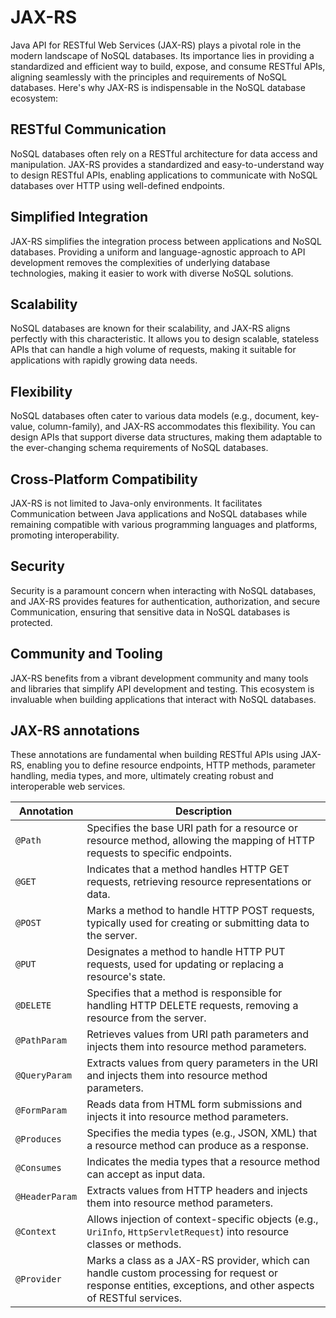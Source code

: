# JAX-RS


Java API for RESTful Web Services (JAX-RS) plays a pivotal role in the modern landscape of NoSQL databases. Its importance lies in providing a standardized and efficient way to build, expose, and consume RESTful APIs, aligning seamlessly with the principles and requirements of NoSQL databases. Here's why JAX-RS is indispensable in the NoSQL database ecosystem:

## RESTful Communication

NoSQL databases often rely on a RESTful architecture for data access and manipulation. JAX-RS provides a standardized and easy-to-understand way to design RESTful APIs, enabling applications to communicate with NoSQL databases over HTTP using well-defined endpoints.

## Simplified Integration

JAX-RS simplifies the integration process between applications and NoSQL databases. Providing a uniform and language-agnostic approach to API development removes the complexities of underlying database technologies, making it easier to work with diverse NoSQL solutions.

## Scalability

NoSQL databases are known for their scalability, and JAX-RS aligns perfectly with this characteristic. It allows you to design scalable, stateless APIs that can handle a high volume of requests, making it suitable for applications with rapidly growing data needs.

## Flexibility

NoSQL databases often cater to various data models (e.g., document, key-value, column-family), and JAX-RS accommodates this flexibility. You can design APIs that support diverse data structures, making them adaptable to the ever-changing schema requirements of NoSQL databases.

## Cross-Platform Compatibility

JAX-RS is not limited to Java-only environments. It facilitates Communication between Java applications and NoSQL databases while remaining compatible with various programming languages and platforms, promoting interoperability.

## Security

Security is a paramount concern when interacting with NoSQL databases, and JAX-RS provides features for authentication, authorization, and secure Communication, ensuring that sensitive data in NoSQL databases is protected.

## Community and Tooling

JAX-RS benefits from a vibrant development community and many tools and libraries that simplify API development and testing. This ecosystem is invaluable when building applications that interact with NoSQL databases.


## JAX-RS annotations

These annotations are fundamental when building RESTful APIs using JAX-RS, enabling you to define resource endpoints, HTTP methods, parameter handling, media types, and more, ultimately creating robust and interoperable web services.

| Annotation             | Description                                       |
|------------------------|---------------------------------------------------|
| `@Path`                | Specifies the base URI path for a resource or resource method, allowing the mapping of HTTP requests to specific endpoints. |
| `@GET`                 | Indicates that a method handles HTTP GET requests, retrieving resource representations or data. |
| `@POST`                | Marks a method to handle HTTP POST requests, typically used for creating or submitting data to the server. |
| `@PUT`                 | Designates a method to handle HTTP PUT requests, used for updating or replacing a resource's state. |
| `@DELETE`              | Specifies that a method is responsible for handling HTTP DELETE requests, removing a resource from the server. |
| `@PathParam`           | Retrieves values from URI path parameters and injects them into resource method parameters. |
| `@QueryParam`          | Extracts values from query parameters in the URI and injects them into resource method parameters. |
| `@FormParam`            | Reads data from HTML form submissions and injects it into resource method parameters. |
| `@Produces`            | Specifies the media types (e.g., JSON, XML) that a resource method can produce as a response. |
| `@Consumes`            | Indicates the media types that a resource method can accept as input data. |
| `@HeaderParam`         | Extracts values from HTTP headers and injects them into resource method parameters. |
| `@Context`             | Allows injection of context-specific objects (e.g., `UriInfo`, `HttpServletRequest`) into resource classes or methods. |
| `@Provider`            | Marks a class as a JAX-RS provider, which can handle custom processing for request or response entities, exceptions, and other aspects of RESTful services. |
